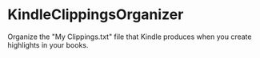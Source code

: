 # KindleClippingsOrganizer
Organize the "My Clippings.txt" file that Kindle produces when you create highlights in your books.
